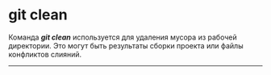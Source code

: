 # **git clean**

Команда ***git clean*** используется для удаления мусора из рабочей директории. Это могут быть результаты сборки проекта или файлы конфликтов слияний.

___
